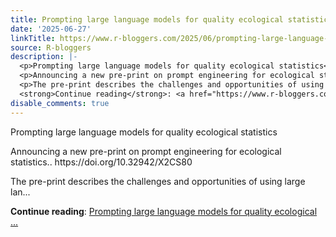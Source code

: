 ```yaml
---
title: Prompting large language models for quality ecological statistics
date: '2025-06-27'
linkTitle: https://www.r-bloggers.com/2025/06/prompting-large-language-models-for-quality-ecological-statistics/
source: R-bloggers
description: |-
  <p>Prompting large language models for quality ecological statistics</p>
  <p>Announcing a new pre-print on prompt engineering for ecological statistics.. https://doi.org/10.32942/X2CS80</p>
  <p>The pre-print describes the challenges and opportunities of using large lan...</p>
  <strong>Continue reading</strong>: <a href="https://www.r-bloggers.com/2025/06/prompting-large-language-models-for-quality-ecological-statistics/">Prompting large language models for quality ecological ...
disable_comments: true
---
```

<p>Prompting large language models for quality ecological statistics</p>
<p>Announcing a new pre-print on prompt engineering for ecological statistics.. https://doi.org/10.32942/X2CS80</p>
<p>The pre-print describes the challenges and opportunities of using large lan...</p>
<strong>Continue reading</strong>: <a href="https://www.r-bloggers.com/2025/06/prompting-large-language-models-for-quality-ecological-statistics/">Prompting large language models for quality ecological ...